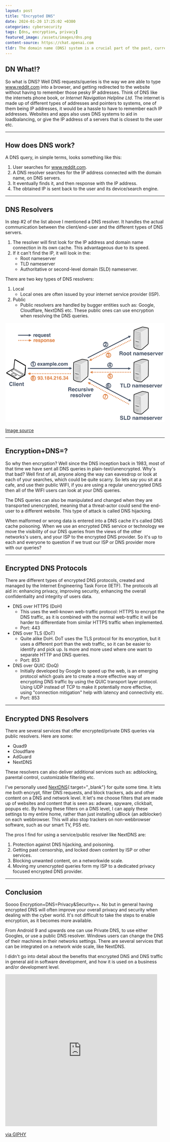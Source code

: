 ```yaml
---
layout: post
title: "Encrypted DNS"
date: 2024-01-20 17:25:02 +0300
categories: cybersecurity
tags: [dns, encryption, privacy]
featured_image: /assets/images/dns.png
content-source: https://chat.openai.com
tldr: The domain name (DNS) system is a crucial part of the past, current and future functions of the internet. Encrypted DNS services, protocols, and technologies are a way of, just as the name suggests, to encrypt DNS traffic. This blog post will go more into this area.
---
```


## DN What!?

So what is DNS? Well DNS requests/queries is the way we are able to type www.reddit.com into a browser, and getting redirected to the website without having to remember those pesky IP addresses. Think of DNS like the internets phone book, or <i>Internet Navigation Helpline Ltd.</i> The internet is made up of different types of addresses and pointers to systems, one of them being IP addresses, it would be a hassle to have to remember each IP addresses. Websites and apps also uses DNS systems to aid in loadbalancing, or give the IP address of a servers that is closest to the user etc.

<hr />

## How does DNS work?

A DNS query, in simple terms, looks something like this:

1. User searches for www.reddit.com.
2. A DNS resolver searches for the IP address connected with the domain name, on DNS servers.
3. It eventually finds it, and then response with the IP address.
4. The obtained IP is sent back to the user and its device/search engine.

<hr />

## DNS Resolvers

In step #2 of the list above I mentioned a DNS resolver. It handles the actual communication between the client/end-user and the different types of DNS servers.

1. The resolver will first look for the IP address and domain name connection in its own cache. This advantageous due to its speed.
2. If it can't find the IP, it will look in the:
   - Root nameserver
   - TLD nameserver
   - Authoritative or second-level domain (SLD) nameserver.

There are two key types of DNS resolvers:

1. Local
   - Local ones are often issued by your internet service provider (ISP).
2. Public
   - Public resolvers are handled by bugger entities such as: Google, Cloudflare, NextDNS etc. These public ones can use encryption when resolving the DNS queries.

![Resolvers](/assets/images/dns-resolver.png)

[Image source](https://www.researchgate.net/figure/Domain-resolution-process-with-a-recursive-resolver_fig1_330006223)

<hr />

## Encryption+DNS=?

So why then encryption? Well since the DNS inception back in 1983, most of that time we have sent all DNS queries in plain-text/unencrypted. Why's that bad? Well first of all, anyone along the way can eavesdrop or look at each of your searches, which could be quite scarry. So lets say you sit at a cafe, and use their public WIFI, if you are using a regular unencrypted DNS then all of the WIFI users can look at your DNS queries.

The DNS queries can also be manipulated and changed when they are transported unencrypted, meaning that a threat-actor could send the end-user to a different website. This type of attack is called DNS hijacking.

When malformed or wrong data is entered into a DNS cache it's called DNS cache poisoning. When we use an encrypted DNS service or technology we move the visibility of our DNS queries from the views of the other networks's users, and your ISP to the encrypted DNS provider. So it's up to each and everyone to question if we trust our ISP or DNS provider more with our queries?

<hr />

## Encrypted DNS Protocols

There are different types of encrypted DNS protocols, created and managed by the Internet Engineering Task Force (IETF). The protocols all aid in: enhancing privacy, improving security, enhancing the overall confidentiality and integrity of users data.

- DNS over HTTPS (DoH)
  - This uses the well-known web-traffic protocol: HTTPS to encrypt the DNS traffic, as it is combined with the normal web-traffic it will be harder to differentiate from similar HTTPS traffic when implemented.
  - Port: 443
- DNS over TLS (DoT)
  - Quite alike DoH. DoT uses the TLS protocol for its encryption, but it uses a different port than the web traffic, so it can be easier to identify and pick up. Is more and more used where one want to separate HTTP and DNS queries.
  - Port: 853
- DNS over QUIC (DoQ)
  - Initially developed by Google to speed up the web, is an emerging protocol which goals are to create a more effective way of encrypting DNS traffic by using the QUIC transport layer protocol. Using UDP instead of TCP to make it potentially more effective, using "connection mitigation" help with latency and connectivity etc.
  - Port: 853

<hr />

## Encrypted DNS Resolvers

There are several services that offer encrypted/private DNS queries via public resolvers. Here are some:

- Quad9
- Cloudflare
- AdGuard
- NextDNS

These resolvers can also deliver additional services such as: adblocking, parental control, customizable filtering etc.

I've personally used [NextDNS](https://nextdns.io/){:target="\_blank"} for quite some time. It lets me both encrypt, filter DNS requests, and block trackers, ads and other content on a DNS and network level. It let's me choose filters that are made up of websites and content that is seen as: adware, spyware, clickbait, popups etc. By having these filters on a DNS level, I can apply these settings to my entire home, rather than just installing uBlock (an adblocker) on each webbrowser. This will also stop trackers on non-webbrowser software, such as our smart TV, PS5 etc.

The pros I find for using a service/public resolver like NextDNS are:

1. Protection against DNS hijacking, and poisoning.
2. Getting past censorship, and locked down content by ISP or other services.
3. Blocking unwanted content, on a networkwide scale.
4. Moving my unencrypted queries form my ISP to a dedicated privacy focused encrypted DNS provider.

<hr />

## Conclusion

Soooo Encryption+DNS=Privacy&Security++. No but in general having encrypted DNS will often improve your overall privacy and security when dealing with the cyber world. It's not difficult to take the steps to enable encryption, as it becomes more available.

From Android 9 and upwards one can use Private DNS, to use either Googles, or use a public DNS resolver. Windows users can change the DNS of their machines in their networks settings. There are several services that can be integrated on a network wide scale, like NextDNS.

I didn't go into detail about the benefits that encrypted DNS and DNS traffic in general aid in software development, and how it is used on a business and/or development level.

<iframe src="https://giphy.com/embed/J5SnIGENhws6dBRSHx" width="480" height="480" frameBorder="0" class="giphy-embed" allowFullScreen></iframe><p><a href="https://giphy.com/gifs/power-starz-season6-episode603-J5SnIGENhws6dBRSHx">via GIPHY</a></p>
